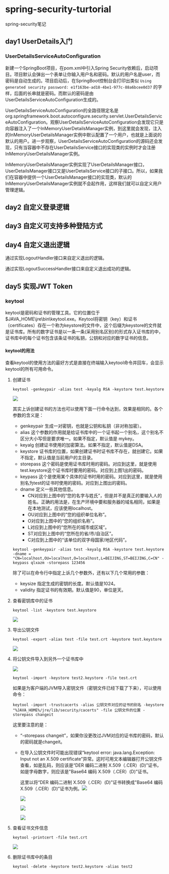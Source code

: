 # spring-security-turtorial
spring-security笔记

## day1 UserDetails入门

### UserDetailsServiceAutoConfiguration

新建一个SpringBoot项目，在pom.xml中引入Spring Security依赖后，启动项目。项目默认会弹出一个表单让你输入用户名和密码。默认的用户名是user，而密码是自动生成的。项目启动后，在SpringBoot控制台会打印出类似 `Using generated security password: e1f163be-ad18-4be1-977c-88a6bcee0d37` 的字样，后面的长串就是密码。而默认的密码是由UserDetailsServiceAutoConfiguration生成的。

UserDetailsServiceAutoConfiguration的全路径限定名是org.springframework.boot.autoconfigure.security.servlet.UserDetailsServiceAutoConfiguration。观察UserDetailsServiceAutoConfiguration会发现它只是向容器注入了一个InMemoryUserDetailsManager实例，到这里就会发现，注入的InMemoryUserDetailsManager实例中默认配置了一个用户，也就是上面说的默认的用户。进一步观察，UserDetailsServiceAutoConfiguration的源码还会发现，只有当容器中不存在UserDetailsService接口的实现类的实例时才会注册InMemoryUserDetailsManager实例。

InMemoryUserDetailsManager实例实现了UserDetailsManager接口，UserDetailsManager接口又是UserDetailsService接口的子接口。所以，如果我们在容器中提供一个UserDetailsManager接口的实现类，默认的InMemoryUserDetailsManager实例就不会起作用，这样我们就可以自定义用户管理逻辑。

## day2 自定义登录逻辑

## day3 自定义可支持多种登陆方式

## day4 自定义退出逻辑

通过实现LogoutHandler接口来自定义退出的逻辑。

通过实现LogoutSuccessHandler接口来自定义退出成功的逻辑。

## day5 实现JWT Token

### keytool

keytool是密码和证书的管理工具。它的位置位于\$JAVA_HOME\jre\bin\keytool.exe。Keytool将密钥（key）和证书（certificates）存在一个称为keystore的文件中，这个后缀为keystore的文件就是证书库。所有的数字证书是以一条一条(采用别名区别)的形式存入证书库的中，证书库中的每个证书包含该条证书的私钥，公钥和对应的数字证书的信息。

#### keytool的用法

查看keytool的使用方法的最好方式是直接在终端输入keytool命令并回车，会显示keytool的所有可用命令。

1. 创建证书

   ```shell
   keytool -genkeypair -alias test -keyalg RSA -keystore test.keystore
   ```

   ![](E:\IDEAWorkSpace\security-learn\images\keytool生成证书.png)

   

   其实上诉创建证书的方法也可以使用下面一行命令达到，效果是相同的。各个参数的含义是：

   - genkeypair 生成一对密钥，也就是公钥和私钥（非对称加密）。
   - alias 这个参数的作用就是给证书库中的一个证书起一个别名，这个别名不区分大小写但是要求唯一。如果不指定，默认值是 mykey。
   - keyalg 创建证书使用的加密算法。如果不指定，默认值是DSA。
   - keystore 证书库的位置，如果创建证书时证书库不存在，就创建它。如果不指定，默认值是当前用户的主目录。
   - storepass 这个密码是使用证书库时用的密码。对应到这里，就是使用test.keystore这个证书库时要用的密码。对应到上图1出的密码。
   - keypass 这个是使用某个具体的证书时用的密码。对应到这里，就是使用别名为test的证书时使用的密码。对应到上图出的密码。
   - dname 定义一些其他信息。
     - CN对应到上图中的“您的名字与姓氏”，但是并不是真正的要输入人的姓名。正确的用法是，在生产环境中要和服务器的域名相同，如果是在本地测试，应该使用localhost。
     - OU对应到上图中的“您的组织单位名称”。
     - O对应到上图中的“您的组织名称”。
     - L对应到上图中的“您所在的城市或区域”。
     - ST对应到上图中的“您所在的省/市/自治区”。
     - C对应到上图中的“该单位的双字母国家/地区代码”。

   ```shell
   keytool -genkeypair -alias test -keyalg RSA -keystore test.keystore -dname = "CN=localhost,OU=localhost,O=localhost,L=BEIJING,ST=BEIJING,C=CN" -keypass qlxazm -storepass 123456
   ```

   除了可以在命令行中指定上诉几个参数外，还有以下几个常用的参数：

   - keysize 指定生成的密钥的长度。默认值是1024。
   - validity 指定证书的有效期。默认值是90，单位是天。

2. 查看密钥库中的证书

   ```shell
   keytool -list -keystore test.keystore
   ```

   ![](E:\IDEAWorkSpace\security-learn\images\keytool查看密钥库中的证书.png)

3. 导出公钥文件

   ```shell
   keytool -export -alias test -file test.crt -keystore test.keystore
   ```

   ![](E:\IDEAWorkSpace\security-learn\images\keytool导出公钥成公钥文件.png)

4. 将公钥文件导入到另外一个证书库中

   ![](E:\IDEAWorkSpace\security-learn\images\keytool将公钥导入到另外一个证书库.png)

   ```shell
   keytool -import -keystore test2.keystore -file test.crt
   ```

   如果是为客户端的JVM导入密钥文件（密钥文件已经下载了下来），可以使用命令：

   ```shell
   keytool -import -trustcacerts -alias 公钥文件对应的证书的别名 -keystore "%JAVA_HOME%/jre/lib/security/cacerts" -file 公钥文件的位置 -storepass changeit
   ```

   这里要注意的是：

   - “-storepass changeit”，如果你没更改过JVM对应的证书库的密码，默认的密码就是changeit。

   - 在导入公钥文件时可能出现错误“keytool error: java.lang.Exception: Input not an X.509 certificate”异常。这时可用文本编辑器打开公钥文件查看，如是乱码，则应该是“DER 编码二进制 X.509（.CER）(D)”证书，如是字母数字，则应该是"Base64 编码 X.509（.CER）(D)”证书。

     这里以将“DER 编码二进制 X.509（.CER）(D)”证书转换成"Base64 编码 X.509（.CER）(D)”证书为例。![](E:\IDEAWorkSpace\security-learn\images\notAnX.509_step1.png)

     ![](E:\IDEAWorkSpace\security-learn\images\notAnX.509_step2.png)

     ![](E:\IDEAWorkSpace\security-learn\images\notAnX.509_step3.png)

     ![](E:\IDEAWorkSpace\security-learn\images\notAnX.509_step4.png)

5. 查看证书文件信息

   ```shell
   keytool -printcert -file test.crt
   ```

   ![](E:\IDEAWorkSpace\security-learn\images\keytool查看公钥文件的信息.png)

6. 删除证书库中的条目

   ```shell
   keytool -delete -keystore test2.keystore -alias test2
   ```


